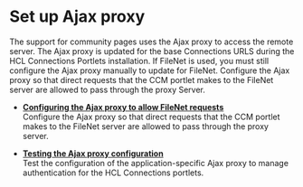 # Set up Ajax proxy

The support for community pages uses the Ajax proxy to access the remote server. The Ajax proxy is updated for the base Connections URLS during the HCL Connections Portlets installation. If FileNet is used, you must still configure the Ajax proxy manually to update for FileNet. Configure the Ajax proxy so that direct requests that the CCM portlet makes to the FileNet server are allowed to pass through the proxy Server.

- **[Configuring the Ajax proxy to allow FileNet requests](t_connections_portlest_proxy_Filenet.md)**  
Configure the Ajax proxy so that direct requests that the CCM portlet makes to the FileNet server are allowed to pass through the proxy server.

- **[Testing the Ajax proxy configuration](c_connections_portlets_ajax_proxy_testing.md)**  
Test the configuration of the application-specific Ajax proxy to manage authentication for the HCL Connections portlets.
